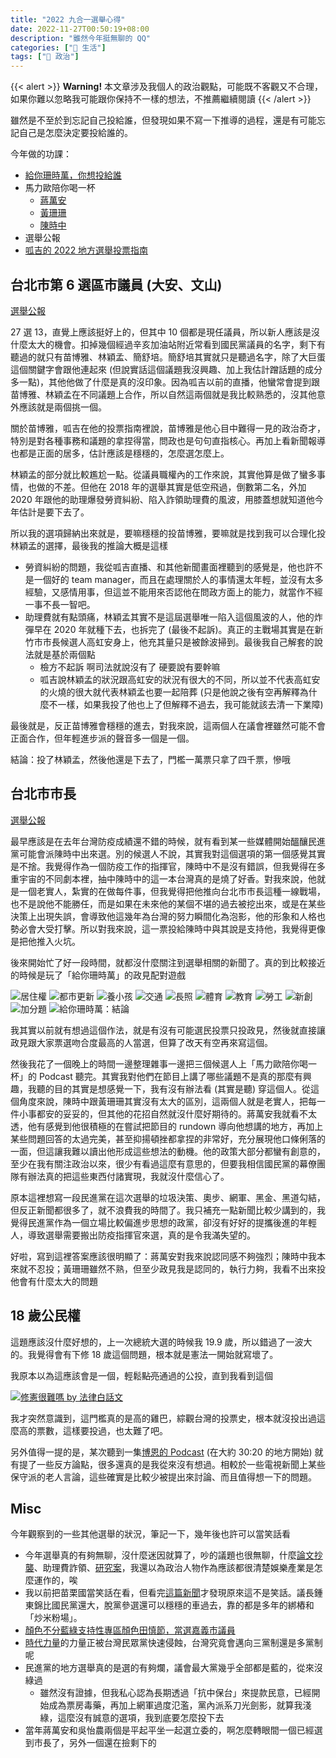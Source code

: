 ```yaml
---
title: "2022 九合一選舉心得"
date: 2022-11-27T00:50:19+08:00
description: "雖然今年挺無聊的 QQ"
categories: ["🍫 生活"]
tags: ["📜 政治"]
---
```


{{< alert >}}
**Warning!** 本文章涉及我個人的政治觀點，可能既不客觀又不合理，如果你難以忽略我可能跟你保持不一樣的想法，不推薦繼續閱讀
{{< /alert >}}

雖然是不至於到忘記自己投給誰，但發現如果不寫一下推導的過程，還是有可能忘記自己是怎麼決定要投給誰的。

今年做的功課：
- [給你珊時萬，你想投給誰](https://www.thenewslens.com/election/2022/game)
- 馬力歐陪你喝一杯
  - [蔣萬安](https://podcasts.apple.com/tw/podcast/id1192212072?i=1000584215163)
  - [黃珊珊](https://podcasts.apple.com/tw/podcast/id1192212072?i=1000583404891)
  - [陳時中](https://podcasts.apple.com/tw/podcast/id1192212072?i=1000585060507)
- 選舉公報
- [呱吉的 2022 地方選舉投票指南](https://www.youtube.com/watch?v=961mDh6SvMI)

## 台北市第 6 選區市議員 (大安、文山)

[選舉公報](https://web.archive.org/web/20221121232419/https://eebulletin.cec.gov.tw/111/02%E8%87%BA%E5%8C%97%E5%B8%82/02%E5%B8%82%E8%AD%B0%E5%93%A1/%E8%87%BA%E5%8C%97%E5%B8%82%E7%AC%AC06%E9%81%B8%E8%88%89%E5%8D%80.pdf)

27 選 13，直覺上應該挺好上的，但其中 10 個都是現任議員，所以新人應該是沒什麼太大的機會。扣掉幾個經過辛亥加油站附近常看到國民黨議員的名字，剩下有聽過的就只有苗博雅、林穎孟、簡舒培。簡舒培其實就只是聽過名字，除了大巨蛋這個關鍵字會跟他連起來 (但說實話這個議題我沒興趣、加上我估計蹭話題的成分多一點)，其他他做了什麼是真的沒印象。因為呱吉以前的直播，他蠻常會提到跟苗博雅、林穎孟在不同議題上合作，所以自然這兩個就是我比較熟悉的，沒其他意外應該就是兩個挑一個。

關於苗博雅，呱吉在他的投票指南裡說，苗博雅是他心目中難得一見的政治奇才，特別是對各種事務和議題的拿捏得當，問政也是句句直指核心。再加上看新聞報導也都是正面的居多，估計應該是穩穩的，怎麼選怎麼上。

林穎孟的部分就比較尷尬一點。從議員職權內的工作來說，其實他算是做了蠻多事情，也做的不差。但他在 2018 年的選舉其實是低空飛過，倒數第二名，外加 2020 年跟他的助理爆發勞資糾紛、陷入詐領助理費的風波，用膝蓋想就知道他今年估計是要下去了。

所以我的選項歸納出來就是，要嘛穩穩的投苗博雅，要嘛就是找到我可以合理化投林穎孟的選擇，最後我的推論大概是這樣

- 勞資糾紛的問題，我從呱吉直播、和其他新聞畫面裡聽到的感覺是，他也許不是一個好的 team manager，而且在處理關於人的事情還太年輕，並沒有太多經驗，又感情用事，但這並不能用來否認他在問政方面上的能力，就當作不經一事不長一智吧。
- 助理費就有點頭痛，林穎孟其實不是這屆選舉唯一陷入這個風波的人，他的炸彈早在 2020 年就種下去，也拆完了 (最後不起訴)。真正的主戰場其實是在新竹市市長候選人高虹安身上，他充其量只是被餘波掃到。最後我自己解套的說法就是基於兩個點
  - 檢方不起訴 啊司法就說沒有了 硬要說有要幹嘛
  - 呱吉說林穎孟的狀況跟高虹安的狀況有很大的不同，所以並不代表高虹安的火燒的很大就代表林穎孟也要一起陪葬 (只是他說之後有空再解釋為什麼不一樣，如果我投了他也上了但解釋不過去，我可能就該去清一下業障)

最後就是，反正苗博雅會穩穩的進去，對我來說，這兩個人在議會裡雖然可能不會正面合作，但年輕進步派的聲音多一個是一個。

結論：投了林穎孟，然後他還是下去了，門檻一萬票只拿了四千票，慘哦

## 台北市市長

[選舉公報](https://web.archive.org/web/20221123023210/https://bulletin.cec.gov.tw/01%E9%81%B8%E8%88%89%E5%85%AC%E5%A0%B1/03%E7%9B%B4%E8%BD%84%E5%B8%82%E9%95%B7/111%E5%B9%B4/%E8%87%BA%E5%8C%97%E5%B8%82%E5%B8%82%E9%95%B7.pdf)

最早應該是在去年台灣防疫成績還不錯的時候，就有看到某一些媒體開始醞釀民進黨可能會派陳時中出來選。別的候選人不說，其實我對這個選項的第一個感覺其實是不捨。我覺得作為一個防疫工作的指揮官，陳時中不是沒有錯誤，但我覺得在多重宇宙的不同劇本裡，抽中陳時中的這一本台灣真的是燒了好香。對我來說，他就是一個老實人，紮實的在做每件事，但我覺得把他推向台北市市長這種一線戰場，也不是說他不能勝任，而是如果在未來他的某個不堪的過去被挖出來，或是在某些決策上出現失誤，會導致他這幾年為台灣的努力瞬間化為泡影，他的形象和人格也勢必會大受打擊。所以對我來說，這一票投給陳時中與其說是支持他，我覺得更像是把他推入火坑。

後來開始忙了好一段時間，就都沒什麼關注到選舉相關的新聞了。真的到比較接近的時候是玩了「給你珊時萬」的政見配對遊戲

![居住權](housing.png "居住權：說實在我不覺得現階段任何措施短時間內會對整個房市有多大的衝擊，但讓台北市民年輕化的政策總是吸引我一點")
![都市更新](urbanism.png "都市更新：增強公權力和降低同意比例在我眼裡都是看似危險，可行性又偏低的選項，那就只好選剩下的囉")
![養小孩](raising.png "養小孩：錢如果能解決問題，那問題早就不是問題了。但確實是蠻常看到新聞報導公共幼兒園很難抽的新聞，所以選這個選項的無奈感沒有上面那題來的強烈")
![交通](transportation.png "交通：都還蠻有創意的，雖然我選了心中覺得最有創意的那個，但能不能付諸實現可能會是一個問題")
![長照](long-term-care.png "長照：真的拜託不要再把老人推進照護機構或是讓他們整天躺著了：）")
![體育](sports.png "體育：第二運動中心看起來可行性偏低，兒童體適能館...有點看不懂想幹嘛，App 看起來有點創意，但目的性可能略有不足")
![教育](education.png "教育：不要再發券了，師資足額聘用可能是一個可以討論的議題，但我覺得可能沒有我想的容易。學校的營養午餐應該都是有符合營養標準的，這個解決方案應該是沒有戳到痛點。作為剛畢業的學生，學校心理師不足確實是一個大眾普遍沒有太多意識但其實蠻嚴重的問題")
![勞工](labor.png "勞工：外送平台的問題多，但我不太認同這個解法。勞工政策諮詢會...應該是沒什麼幫助。雖然我不太喜歡花錢解決問題，但對某些社會新鮮人來說，這筆失業補助確實有可能會是蠻重要的一條救命索")
![新創](startups.png "新創：護照提供的都是硬體資源，說實在的新創不缺。資金的話，陳時中的提案看起來空泛一點，黃珊珊的稍微有建設性一點")
![加分題](bonus.png "加分題：必須說免治馬桶很有創意 XDDDDD 但我不確定我們真的需要這個。台北市中心用 4580 坪的空間來蓋殯儀館在 2022 年看起來的確是荒謬了點。SXSW 的話嘛，我板凳已經置好了，等著看")
![給你珊時萬：結論](results.png "結論：蠻意外我的政見竟然是跟黃珊珊比較吻合，畢竟其實我真的是跟他一點都不熟")

我其實以前就有想過這個作法，就是有沒有可能選民投票只投政見，然後就直接讓政見跟大家票選吻合度最高的人當選，但算了改天有空再來寫這個。

然後我花了一個晚上的時間一邊整理雜事一邊把三個候選人上「馬力歐陪你喝一杯」的 Podcast 聽完。其實我對他們在節目上講了哪些議題不是真的那麼有興趣，我聽的目的其實是想感覺一下，我有沒有辦法看 (其實是聽) 穿這個人。從這個角度來說，陳時中跟黃珊珊其實沒有太大的區別，這兩個人就是老實人，把每一件小事都安的妥妥的，但其他的花招自然就沒什麼好期待的。蔣萬安我就看不太透，他有感覺到他很積極的在嘗試把節目的 rundown 導向他想講的地方，再加上某些問題回答的太過完美，甚至抑揚頓挫都拿捏的非常好，充分展現他口條俐落的一面，但這讓我難以讀出他形成這些想法的動機。他的政策大部分都蠻有創意的，至少在我有關注政治以來，很少有看過這麼有意思的，但要我相信國民黨的幕僚團隊有辦法真的把這些東西付諸實現，我就沒什麼信心了。

原本這裡想寫一段民進黨在這次選舉的垃圾決策、奧步、網軍、黑金、黑道勾結，但反正新聞都很多了，就不浪費我的時間了。我只補充一點新聞比較少講到的，我覺得民進黨作為一個立場比較偏進步思想的政黨，卻沒有好好的提攜後進的年輕人，導致選舉需要搬出防疫指揮官來選，真的是令我滿失望的。

好啦，寫到這裡答案應該很明顯了：蔣萬安對我來說認同感不夠強烈；陳時中我本來就不忍投；黃珊珊雖然不熟，但至少政見我是認同的，執行力夠，我看不出來投他會有什麼太大的問題

## 18 歲公民權

這題應該沒什麼好想的，上一次總統大選的時候我 19.9 歲，所以錯過了一波大的。我覺得會有下修 18 歲這個問題，根本就是憲法一開始就寫壞了。

我原本以為這應該會是一個，輕鬆~~點亮~~通過的公投，直到我看到這個

<!-- instagram ClWKSmzPE9o -->
[![修憲很難嗎 by 法律白話文](plainlaw-18.jpg "修憲很難嗎 by 法律白話文")](https://www.instagram.com/p/ClWKSmzPE9o/)

我才突然意識到，這門檻真的是高的雞巴，綜觀台灣的投票史，根本就沒投出過這麼高的票數，這樣要投過，也太難了吧。

另外值得一提的是，某次聽到一集[博恩的 Podcast](https://podcasts.apple.com/tw/podcast/id1605731163?i=1000586930332) (在大約 30:20 的地方開始) 就有提了一些反方論點，很多還真的是我從來沒有想過。相較於一些電視新聞上某些保守派的老人言論，這些確實是比較少被提出來討論、而且值得想一下的問題。

## Misc

今年觀察到的一些其他選舉的狀況，筆記一下，幾年後也許可以當笑話看

- 今年選舉真的有夠無聊，沒什麼迷因就算了，吵的議題也很無聊，什麼[論文抄襲](https://zh.wikipedia.org/wiki/%E6%9E%97%E6%99%BA%E5%A0%85%E8%AB%96%E6%96%87%E6%8A%84%E8%A5%B2%E6%A1%88)、助理費詐領、[研究案](https://zh.wikipedia.org/wiki/%E8%BE%B2%E5%A7%94%E6%9C%83%E8%BE%B2%E6%A5%AD%E9%9B%BB%E5%AD%90%E5%8C%96%E7%99%BC%E5%B1%95%E7%AD%96%E7%95%A5%E5%88%86%E6%9E%90%E8%88%87%E8%A6%8F%E5%8A%83%E7%A0%94%E7%A9%B6%E5%A0%B1%E5%91%8A%E7%96%91%E7%BE%A9%E6%A1%88)，我還以為政治人物作為應該都很清楚娛樂產業是怎麼運作的，唉
- 我以前把苗栗國當笑話在看，但看完[這篇新聞](https://www.thenewslens.com/article/176949)才發現原來這不是笑話。議長鍾東錦比國民黨還大，脫黨參選還可以穩穩的車過去，靠的都是多年的綁樁和「炒米粉場」。
- [顏色不分藍綠支持性專區顏色田慎節，當選嘉義市議員](https://www.thenewslens.com/article/177196)
- [時代力量](https://www.thenewslens.com/article/176331)的力量正被台灣民眾黨快速侵蝕，台灣究竟會邁向三黨制還是多黨制呢
- 民進黨的地方選舉真的是選的有夠爛，議會最大黨幾乎全部都是藍的，從來沒綠過
  - 雖然沒有證據，但我私心認為長期透過「抗中保台」來提款民意，已經開始成為票房毒藥，再加上網軍過度氾濫，黨內派系刀光劍影，就算我淺綠，這麼沒有誠意的選項，我到底要怎麼投下去
- 當年蔣萬安和吳怡農兩個是平起平坐一起選立委的，啊怎麼轉眼間一個已經選到市長了，另外一個還在撿剩下的
